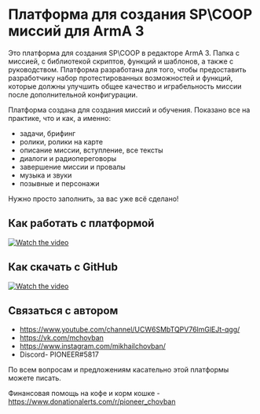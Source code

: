 # Платформа для создания SP\COOP миссий для ArmA 3

Это платформа для создания SP\COOP в редакторе ArmA 3. Папка с миссией, с библиотекой скриптов, функций и шаблонов, а также с руководством. Платформа разработана для того, чтобы предоставить разработчику набор протестированных возможностей и функций, которые должны улучшить общее качество и играбельность миссии после дополнительной конфигурации.

Платформа создана для создания миссий и обучения. Показано все на практике, что и как, а именно: 

* задачи, брифинг
* ролики, ролики на карте
* описание миссии, вступление, все тексты
* диалоги и радиопереговоры
* завершение миссии и провалы
* музыка и звуки
* позывные и персонажи

Нужно просто заполнить, за вас уже всё сделано!

## Как работать с платформой

[![Watch the video](https://img.youtube.com/vi/5joqKab7MOI/maxresdefault.jpg)](https://youtu.be/5joqKab7MOI)

## Как скачать с GitHub

[![Watch the video](https://img.youtube.com/vi/p0hUQr8TSZE/maxresdefault.jpg)](https://youtu.be/p0hUQr8TSZE)

## Связаться с автором
* https://www.youtube.com/channel/UCW6SMbTQPV76lmGlEJt-qgg/
* https://vk.com/mchovban
* https://www.instagram.com/mikhailchovban/
* Discord- PIONEER#5817

По всем вопросам и предложениям касательно этой платформы можете писать.

Финансовая помощь на кофе и корм кошке - https://www.donationalerts.com/r/pioneer_chovban



